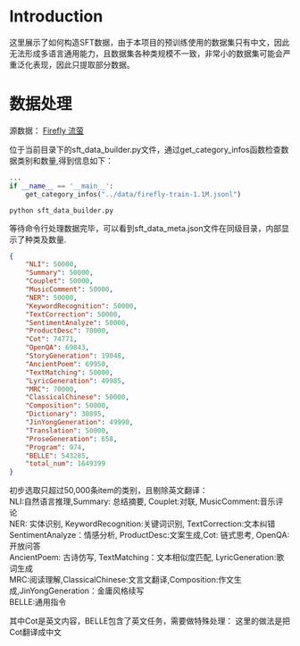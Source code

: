 # Introduction
这里展示了如何构造SFT数据，由于本项目的预训练使用的数据集只有中文，因此无法形成多语言通用能力，且数据集各种类规模不一致，非常小的数据集可能会严重泛化表现，因此只提取部分数据。

# 数据处理
源数据：
[Firefly 流萤](https://huggingface.co/datasets/YeungNLP/firefly-train-1.1M) <br>

位于当前目录下的sft_data_builder.py文件，通过get_category_infos函数检查数据类别和数量,得到信息如下：
```python
...
if __name__ == '__main__':
    get_category_infos("../data/firefly-train-1.1M.jsonl")
```
```shell
python sft_data_builder.py
```
等待命令行处理数据完毕，可以看到sft_data_meta.json文件在同级目录，内部显示了种类及数量.
```json
{
    "NLI": 50000,
    "Summary": 50000,
    "Couplet": 50000,
    "MusicComment": 50000,
    "NER": 50000,
    "KeywordRecognition": 50000,
    "TextCorrection": 50000,
    "SentimentAnalyze": 50000,
    "ProductDesc": 70000,
    "Cot": 74771,
    "OpenQA": 69843,
    "StoryGeneration": 19048,
    "AncientPoem": 69950,
    "TextMatching": 50000,
    "LyricGeneration": 49985,
    "MRC": 70000,
    "ClassicalChinese": 50000,
    "Composition": 50000,
    "Dictionary": 30895,
    "JinYongGeneration": 49990,
    "Translation": 50000,
    "ProseGeneration": 658,
    "Program": 974,
    "BELLE": 543285,
    "total_num": 1649399
}
```
初步选取只超过50,000条item的类别，且剔除英文翻译：<br>
NLI:自然语言推理,Summary: 总结摘要, Couplet:对联, MusicComment:音乐评论 <br>
NER: 实体识别, KeywordRecognition:关键词识别, TextCorrection:文本纠错<br>
SentimentAnalyze：情感分析, ProductDesc:文案生成,Cot: 链式思考, OpenQA:开放问答<br>
AncientPoem: 古诗仿写, TextMatching：文本相似度匹配, LyricGeneration:歌词生成<br>
MRC:阅读理解,ClassicalChinese:文言文翻译,Composition:作文生成,JinYongGeneration：金庸风格续写<br>
BELLE:通用指令

其中Cot是英文内容，BELLE包含了英文任务，需要做特殊处理：
这里的做法是把Cot翻译成中文






